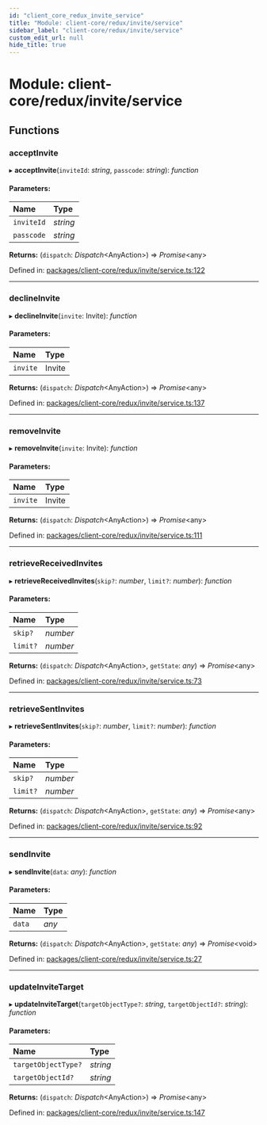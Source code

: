 ```yaml
---
id: "client_core_redux_invite_service"
title: "Module: client-core/redux/invite/service"
sidebar_label: "client-core/redux/invite/service"
custom_edit_url: null
hide_title: true
---
```


# Module: client-core/redux/invite/service

## Functions

### acceptInvite

▸ **acceptInvite**(`inviteId`: *string*, `passcode`: *string*): *function*

#### Parameters:

Name | Type |
:------ | :------ |
`inviteId` | *string* |
`passcode` | *string* |

**Returns:** (`dispatch`: *Dispatch*<AnyAction\>) => *Promise*<any\>

Defined in: [packages/client-core/redux/invite/service.ts:122](https://github.com/xr3ngine/xr3ngine/blob/9d253dc38/packages/client-core/redux/invite/service.ts#L122)

___

### declineInvite

▸ **declineInvite**(`invite`: Invite): *function*

#### Parameters:

Name | Type |
:------ | :------ |
`invite` | Invite |

**Returns:** (`dispatch`: *Dispatch*<AnyAction\>) => *Promise*<any\>

Defined in: [packages/client-core/redux/invite/service.ts:137](https://github.com/xr3ngine/xr3ngine/blob/9d253dc38/packages/client-core/redux/invite/service.ts#L137)

___

### removeInvite

▸ **removeInvite**(`invite`: Invite): *function*

#### Parameters:

Name | Type |
:------ | :------ |
`invite` | Invite |

**Returns:** (`dispatch`: *Dispatch*<AnyAction\>) => *Promise*<any\>

Defined in: [packages/client-core/redux/invite/service.ts:111](https://github.com/xr3ngine/xr3ngine/blob/9d253dc38/packages/client-core/redux/invite/service.ts#L111)

___

### retrieveReceivedInvites

▸ **retrieveReceivedInvites**(`skip?`: *number*, `limit?`: *number*): *function*

#### Parameters:

Name | Type |
:------ | :------ |
`skip?` | *number* |
`limit?` | *number* |

**Returns:** (`dispatch`: *Dispatch*<AnyAction\>, `getState`: *any*) => *Promise*<any\>

Defined in: [packages/client-core/redux/invite/service.ts:73](https://github.com/xr3ngine/xr3ngine/blob/9d253dc38/packages/client-core/redux/invite/service.ts#L73)

___

### retrieveSentInvites

▸ **retrieveSentInvites**(`skip?`: *number*, `limit?`: *number*): *function*

#### Parameters:

Name | Type |
:------ | :------ |
`skip?` | *number* |
`limit?` | *number* |

**Returns:** (`dispatch`: *Dispatch*<AnyAction\>, `getState`: *any*) => *Promise*<any\>

Defined in: [packages/client-core/redux/invite/service.ts:92](https://github.com/xr3ngine/xr3ngine/blob/9d253dc38/packages/client-core/redux/invite/service.ts#L92)

___

### sendInvite

▸ **sendInvite**(`data`: *any*): *function*

#### Parameters:

Name | Type |
:------ | :------ |
`data` | *any* |

**Returns:** (`dispatch`: *Dispatch*<AnyAction\>, `getState`: *any*) => *Promise*<void\>

Defined in: [packages/client-core/redux/invite/service.ts:27](https://github.com/xr3ngine/xr3ngine/blob/9d253dc38/packages/client-core/redux/invite/service.ts#L27)

___

### updateInviteTarget

▸ **updateInviteTarget**(`targetObjectType?`: *string*, `targetObjectId?`: *string*): *function*

#### Parameters:

Name | Type |
:------ | :------ |
`targetObjectType?` | *string* |
`targetObjectId?` | *string* |

**Returns:** (`dispatch`: *Dispatch*<AnyAction\>) => *Promise*<any\>

Defined in: [packages/client-core/redux/invite/service.ts:147](https://github.com/xr3ngine/xr3ngine/blob/9d253dc38/packages/client-core/redux/invite/service.ts#L147)
